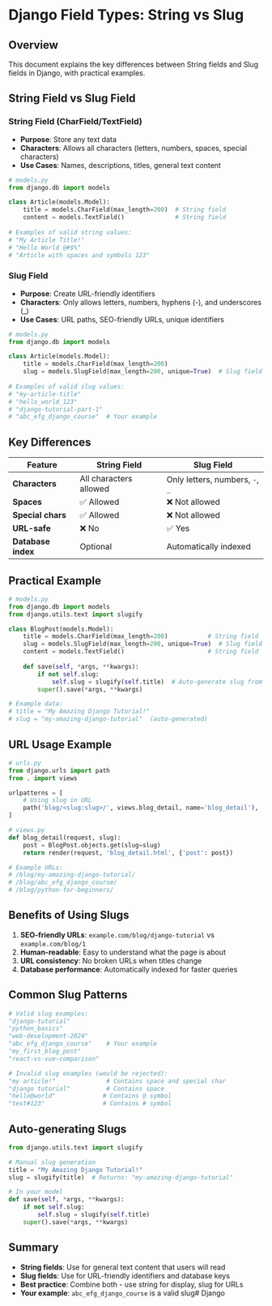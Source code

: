 # Django Field Types: String vs Slug

## Overview
This document explains the key differences between String fields and Slug fields in Django, with practical examples.

## String Field vs Slug Field

### String Field (CharField/TextField)
- **Purpose**: Store any text data
- **Characters**: Allows all characters (letters, numbers, spaces, special characters)
- **Use Cases**: Names, descriptions, titles, general text content

```python
# models.py
from django.db import models

class Article(models.Model):
    title = models.CharField(max_length=200)  # String field
    content = models.TextField()              # String field
    
# Examples of valid string values:
# "My Article Title!"
# "Hello World @#$%"
# "Article with spaces and symbols 123"
```

### Slug Field
- **Purpose**: Create URL-friendly identifiers
- **Characters**: Only allows letters, numbers, hyphens (-), and underscores (_)
- **Use Cases**: URL paths, SEO-friendly URLs, unique identifiers

```python
# models.py
from django.db import models

class Article(models.Model):
    title = models.CharField(max_length=200)
    slug = models.SlugField(max_length=200, unique=True)  # Slug field
    
# Examples of valid slug values:
# "my-article-title"
# "hello_world_123"
# "django-tutorial-part-1"
# "abc_efg_django_course"  # Your example
```

## Key Differences

| Feature | String Field | Slug Field |
|---------|-------------|------------|
| **Characters** | All characters allowed | Only letters, numbers, `-`, `_` |
| **Spaces** | ✅ Allowed | ❌ Not allowed |
| **Special chars** | ✅ Allowed | ❌ Not allowed |
| **URL-safe** | ❌ No | ✅ Yes |
| **Database index** | Optional | Automatically indexed |

## Practical Example

```python
# models.py
from django.db import models
from django.utils.text import slugify

class BlogPost(models.Model):
    title = models.CharField(max_length=200)           # String field
    slug = models.SlugField(max_length=200, unique=True)  # Slug field
    content = models.TextField()                       # String field
    
    def save(self, *args, **kwargs):
        if not self.slug:
            self.slug = slugify(self.title)  # Auto-generate slug from title
        super().save(*args, **kwargs)

# Example data:
# title = "My Amazing Django Tutorial!"
# slug = "my-amazing-django-tutorial"  (auto-generated)
```

## URL Usage Example

```python
# urls.py
from django.urls import path
from . import views

urlpatterns = [
    # Using slug in URL
    path('blog/<slug:slug>/', views.blog_detail, name='blog_detail'),
]

# views.py
def blog_detail(request, slug):
    post = BlogPost.objects.get(slug=slug)
    return render(request, 'blog_detail.html', {'post': post})

# Example URLs:
# /blog/my-amazing-django-tutorial/
# /blog/abc_efg_django_course/
# /blog/python-for-beginners/
```

## Benefits of Using Slugs

1. **SEO-friendly URLs**: `example.com/blog/django-tutorial` vs `example.com/blog/1`
2. **Human-readable**: Easy to understand what the page is about
3. **URL consistency**: No broken URLs when titles change
4. **Database performance**: Automatically indexed for faster queries

## Common Slug Patterns

```python
# Valid slug examples:
"django-tutorial"
"python_basics"
"web-development-2024"
"abc_efg_django_course"    # Your example
"my_first_blog_post"
"react-vs-vue-comparison"

# Invalid slug examples (would be rejected):
"my article!"              # Contains space and special char
"django tutorial"          # Contains space
"hello@world"             # Contains @ symbol
"test#123"                # Contains # symbol
```

## Auto-generating Slugs

```python
from django.utils.text import slugify

# Manual slug generation
title = "My Amazing Django Tutorial!"
slug = slugify(title)  # Returns: "my-amazing-django-tutorial"

# In your model
def save(self, *args, **kwargs):
    if not self.slug:
        self.slug = slugify(self.title)
    super().save(*args, **kwargs)
```

## Summary

- **String fields**: Use for general text content that users will read
- **Slug fields**: Use for URL-friendly identifiers and database keys
- **Best practice**: Combine both - use string for display, slug for URLs
- **Your example**: `abc_efg_django_course` is a valid slug#   D j a n g o  
 